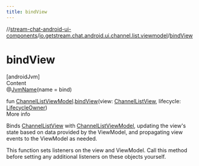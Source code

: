 ```yaml
---
title: bindView
---
```

//[stream-chat-android-ui-components](../../index.md)/[io.getstream.chat.android.ui.channel.list.viewmodel](index.md)/[bindView](bindView.md)



# bindView  
[androidJvm]  
Content  
@[JvmName](https://kotlinlang.org/api/latest/jvm/stdlib/kotlin.jvm/-jvm-name/index.html)(name = bind)  
  
fun [ChannelListViewModel](ChannelListViewModel/index.md).[bindView](bindView.md)(view: [ChannelListView](../io.getstream.chat.android.ui.channel.list/ChannelListView/index.md), lifecycle: [LifecycleOwner](https://developer.android.com/reference/kotlin/androidx/lifecycle/LifecycleOwner.html))  
More info  


Binds [ChannelListView](../io.getstream.chat.android.ui.channel.list/ChannelListView/index.md) with [ChannelListViewModel](ChannelListViewModel/index.md), updating the view's state based on data provided by the ViewModel, and propagating view events to the ViewModel as needed.



This function sets listeners on the view and ViewModel. Call this method before setting any additional listeners on these objects yourself.

  



